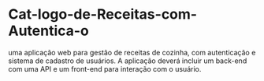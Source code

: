 # Cat-logo-de-Receitas-com-Autentica-o
uma aplicação web para gestão de receitas de cozinha, com autenticação e sistema de cadastro de usuários. A aplicação deverá incluir um back-end com uma API e um front-end para interação com o usuário.
